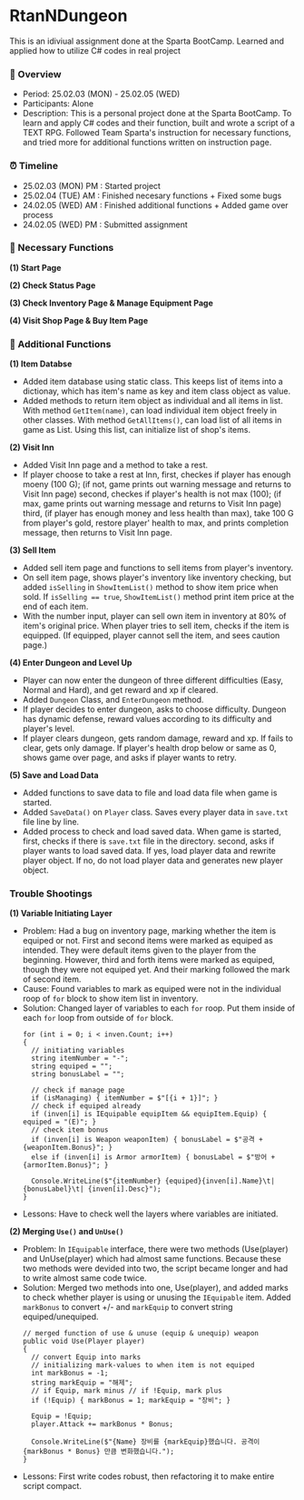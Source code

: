 # RtanNDungeon
This is an idiviual assignment done at the Sparta BootCamp. Learned and applied how to utilize C# codes in real project


### 📝 Overview
- Period: 25.02.03 (MON) - 25.02.05 (WED)
- Participants: Alone
- Description:
  This is a personal project done at the Sparta BootCamp. To learn and apply C# codes and their function, built and wrote a script of a TEXT RPG.
  Followed Team Sparta's instruction for necessary functions, and tried more for additional functions written on instruction page.

### ⏰ Timeline
- 25.02.03 (MON) PM : Started project
- 25.02.04 (TUE) AM : Finished necesary functions + Fixed some bugs
- 24.02.05 (WED) AM : Finished additional functions + Added game over process
- 24.02.05 (WED) PM : Submitted assignment


### 🚗 Necessary Functions
**(1) Start Page**

**(2) Check Status Page**

**(3) Check Inventory Page & Manage Equipment Page**

**(4) Visit Shop Page & Buy Item Page**


### 🚀 Additional Functions
**(1) Item Databse**
- Added item database using static class. This keeps list of items into a dictionay, which has item's name as key and item class object as value.
- Added methods to return item object as individual and all items in list.
  With method `GetItem(name)`, can load individual item object freely in other classes.
  With method `GetAllItems()`, can load list of all items in game as List. Using this list, can initialize list of shop's items.

**(2) Visit Inn**
- Added Visit Inn page and a method to take a rest.
- If player choose to take a rest at Inn,
  first, checkes if player has enough moeny (100 G); (if not, game prints out warning message and returns to Visit Inn page)
  second, checkes if player's health is not max (100); (if max, game prints out warning message and returns to Visit Inn page)
  third, (if player has enough money and less health than max), take 100 G from player's gold, restore player' health to max, and prints completion message, then returns to Visit Inn page.

**(3) Sell Item**
- Added sell item page and functions to sell items from player's inventory.
- On sell item page, shows player's inventory like inventory checking, but added `isSelling` in `ShowItemList()` method to show item price when sold.
  If `isSelling == true`, `ShowItemList()` method print item price at the end of each item.
- With the number input, player can sell own item in inventory at 80% of item's original price.
  When player tries to sell item, checks if the item is equipped. (If equipped, player cannot sell the item, and sees caution page.)

**(4) Enter Dungeon and Level Up**
- Player can now enter the dungeon of three different difficulties (Easy, Normal and Hard), and get reward and xp if cleared.
- Added `Dungeon` Class, and `EnterDungeon` method.
- If player decides to enter dungeon, asks to choose difficulty.
  Dungeon has dynamic defense, reward values according to its difficulty and player's level.
- If player clears dungeon, gets random damage, reward and xp.
  If fails to clear, gets only damage.
  If player's health drop below or same as 0, shows game over page, and asks if player wants to retry.

**(5) Save and Load Data**
- Added functions to save data to file and load data file when game is started.
- Added `SaveData()` on `Player` class. Saves every player data in `save.txt` file line by line.
- Added process to check and load saved data. When game is started, 
  first, checks if there is `save.txt` file in the directory.
  second, asks if player wants to load saved data. If yes, load player data and rewrite player object. If no, do not load player data and generates new player object.


### Trouble Shootings
**(1) Variable Initiating Layer**
- Problem: Had a bug on inventory page, marking whether the item is equiped or not. First and second items were marked as equiped as intended. They were default items given to the player from the beginning. However, third and forth items were marked as equiped, though they were not equiped yet. And their marking followed the mark of second item.
- Cause: Found variables to mark as equiped were not in the individual roop of `for` block to show item list in inventory.
- Solution: Changed layer of variables to each `for` roop. Put them inside of each `for` loop from outside of `for` block.
  ```
  for (int i = 0; i < inven.Count; i++)
  {
    // initiating variables
    string itemNumber = "-";
    string equiped = "";
    string bonusLabel = "";

    // check if manage page
    if (isManaging) { itemNumber = $"[{i + 1}]"; }
    // check if equiped already
    if (inven[i] is IEquipable equipItem && equipItem.Equip) { equiped = "(E)"; }
    // check item bonus
    if (inven[i] is Weapon weaponItem) { bonusLabel = $"공격 +{weaponItem.Bonus}"; }
    else if (inven[i] is Armor armorItem) { bonusLabel = $"방어 +{armorItem.Bonus}"; }

    Console.WriteLine($"{itemNumber} {equiped}{inven[i].Name}\t| {bonusLabel}\t| {inven[i].Desc}");
  }
  ```
- Lessons: Have to check well the layers where variables are initiated.

**(2) Merging `Use()` and `UnUse()`**
- Problem: In `IEquipable` interface, there were two methods (Use(player) and UnUse(player) which had almost same functions. Because these two methods were devided into two, the script became longer and had to write almost same code twice.
- Solution: Merged two methods into one, Use(player), and added marks to check whether player is using or unusing the `IEquipable` item. Added `markBonus` to convert +/- and `markEquip` to convert string equiped/unequiped.
  ```
  // merged function of use & unuse (equip & unequip) weapon
  public void Use(Player player)
  {
    // convert Equip into marks
    // initializing mark-values to when item is not equiped
    int markBonus = -1;
    string markEquip = "해제";
    // if Equip, mark minus // if !Equip, mark plus
    if (!Equip) { markBonus = 1; markEquip = "장비"; }
    
    Equip = !Equip;
    player.Attack += markBonus * Bonus;

    Console.WriteLine($"{Name} 장비를 {markEquip}했습니다. 공격이 {markBonus * Bonus} 만큼 변화했습니다.");
  }
  ```
- Lessons: First write codes robust, then refactoring it to make entire script compact.
